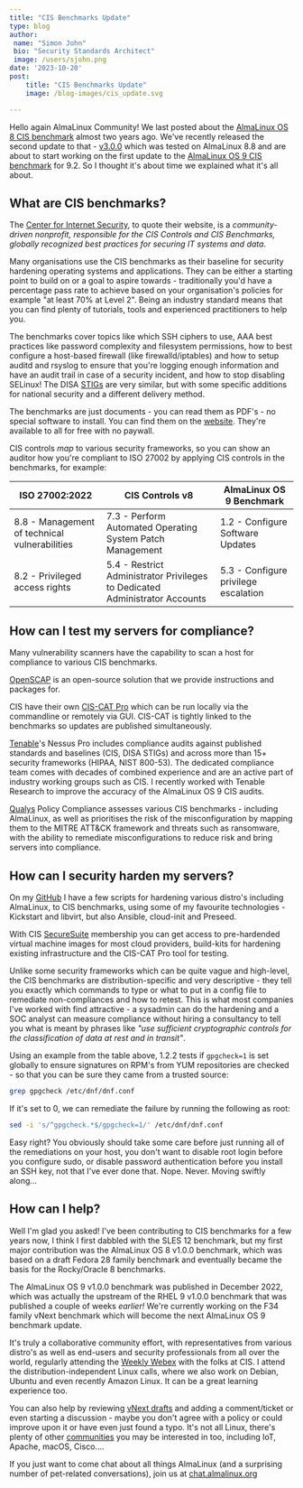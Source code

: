 ```yaml
---
title: "CIS Benchmarks Update"
type: blog
author:
 name: "Simon John"
 bio: "Security Standards Architect"
 image: /users/sjohn.png
date: '2023-10-20'
post:
    title: "CIS Benchmarks Update"
    image: /blog-images/cis_update.svg

---
```


Hello again AlmaLinux Community! We last posted about the [AlmaLinux OS 8 CIS benchmark](/blog/official-cis-benchmark-for-almalinux-and-openscap-guide-now-published/) almost two years ago. We've recently released the second update to that - [v3.0.0](https://workbench.cisecurity.org/benchmarks/15287) which was tested on AlmaLinux 8.8 and are about to start working on the first update to the [AlmaLinux OS 9 CIS benchmark](https://www.cisecurity.org/benchmark/almalinuxos_linux) for 9.2. So I thought it's about time we explained what it's all about.

## What are CIS benchmarks?

The [Center for Internet Security](https://www.cisecurity.org/), to quote their website, is a *community-driven nonprofit, responsible for the CIS Controls and CIS Benchmarks, globally recognized best practices for securing IT systems and data*.

Many organisations use the CIS benchmarks as their baseline for security hardening operating systems and applications. They can be either a starting point to build on or a goal to aspire towards - traditionally you'd have a percentage pass rate to achieve based on your organisation's policies for example "at least 70% at Level 2". Being an industry standard means that you can find plenty of tutorials, tools and experienced practitioners to help you.

The benchmarks cover topics like which SSH ciphers to use, AAA best practices like password complexity and filesystem permissions, how to best configure a host-based firewall (like firewalld/iptables) and how to setup auditd and rsyslog to ensure that you're logging enough information and have an audit trail in case of a security incident, and how to stop disabling SELinux! The DISA [STIGs](https://public.cyber.mil/stigs/) are very similar, but with some specific additions for national security and a different delivery method.

The benchmarks are just documents - you can read them as PDF's - no special software to install. You can find them on the [website](https://www.cisecurity.org/benchmark/almalinuxos_linux). They're available to all for free with no paywall.

CIS controls *map* to various security frameworks, so you can show an auditor how you're compliant to ISO 27002 by applying CIS controls in the  benchmarks, for example:

| **ISO 27002:2022**                            | **CIS Controls v8**                                                         | **AlmaLinux OS 9 Benchmark**         |
|-----------------------------------------------|-----------------------------------------------------------------------------|--------------------------------------|
| 8.8 - Management of technical vulnerabilities | 7.3 - Perform Automated Operating System Patch Management                   | 1.2 - Configure Software Updates     |
| 8.2 - Privileged access rights                | 5.4 - Restrict Administrator Privileges to Dedicated Administrator Accounts | 5.3 - Configure privilege escalation |

## How can I test my servers for compliance?

Many vulnerability scanners have the capability to scan a host for compliance to various CIS benchmarks.

[OpenSCAP](https://wiki.almalinux.org/documentation/openscap-guide.html) is an open-source solution that we provide instructions and packages for.

CIS have their own [CIS-CAT Pro](https://www.cisecurity.org/cybersecurity-tools/cis-cat-pro) which can be run locally via the commandline or remotely via GUI. CIS-CAT is tightly linked to the benchmarks so updates are published simultaneously.

[Tenable](https://www.cisecurity.org/partner/tenable)'s Nessus Pro includes compliance audits against published standards and baselines (CIS, DISA STIGs) and across more than 15+ security frameworks (HIPAA, NIST 800-53). The dedicated compliance team comes with decades of combined experience and are an active part of industry working groups such as CIS. I recently worked with Tenable Research to improve the accuracy of the AlmaLinux OS 9 CIS audits.

[Qualys](https://www.cisecurity.org/partner/qualys) Policy Compliance assesses various CIS benchmarks - including AlmaLinux, as well as prioritises the risk of the misconfiguration by mapping them to the MITRE ATT&CK framework and threats such as ransomware, with the ability to remediate misconfigurations to reduce risk and bring servers into compliance.

## How can I security harden my servers?

On my [GitHub](https://github.com/sej7278/virt-installs) I have a few scripts for hardening various distro's including AlmaLinux, to CIS benchmarks, using some of my favourite technologies - Kickstart and libvirt, but also Ansible, cloud-init and Preseed.

With CIS [SecureSuite](https://www.cisecurity.org/cis-hardened-images) membership you can get access to pre-hardended virtual machine images for most cloud providers, build-kits for hardening existing infrastructure and the CIS-CAT Pro tool for testing.

Unlike some security frameworks which can be quite vague and high-level, the CIS benchmarks are distribution-specific and very descriptive - they tell you exactly which commands to type or what to put in a config file to remediate non-compliances and how to retest. This is what most companies I've worked with find attractive - a sysadmin can do the hardening and a SOC analyst can measure compliance without hiring a consultancy to tell you what is meant by phrases like *"use sufficient cryptographic controls for the classification of data at rest and in transit"*.

Using an example from the table above, 1.2.2 tests if `gpgcheck=1` is set globally to ensure signatures on RPM's from YUM repositories are checked - so that you can be sure they came from a trusted source:

```bash
grep gpgcheck /etc/dnf/dnf.conf
```

If it's set to 0, we can remediate the failure by running the following as root:

```bash
sed -i 's/^gpgcheck.*$/gpgcheck=1/' /etc/dnf/dnf.conf
```

Easy right? You obviously should take some care before just running all of the remediations on your host, you don't want to disable root login before you configure sudo, or disable password authentication before you install an SSH key, not that I've ever done that. Nope. Never. Moving swiftly along...

## How can I help?

Well I'm glad you asked! I've been contributing to CIS benchmarks for a few years now, I think I first dabbled with the SLES 12 benchmark, but my first major contribution was the AlmaLinux OS 8 v1.0.0 benchmark, which was based on a draft Fedora 28 family benchmark and eventually became the basis for the Rocky/Oracle 8 benchmarks.

The AlmaLinux OS 9 v1.0.0 benchmark was published in December 2022, which was actually the upstream of the RHEL 9 v1.0.0 benchmark that was published a couple of weeks *earlier!* We're currently working on the F34 family vNext benchmark which will become the next AlmaLinux OS 9 benchmark update.

It's truly a collaborative community effort, with representatives from various distro's as well as end-users and security professionals from all over the world, regularly attending the [Weekly Webex](https://workbench.cisecurity.org/communities/1) with the folks at CIS. I attend the distribution-independent Linux calls, where we also work on Debian, Ubuntu and even recently Amazon Linux. It can be a great learning experience too.

You can also help by reviewing [vNext drafts](https://workbench.cisecurity.org/benchmarks/10093) and adding a comment/ticket or even starting a discussion - maybe you don't agree with a policy or could improve upon it or have even just found a typo. It's not all Linux, there's plenty of other [communities](https://workbench.cisecurity.org/communities/public) you may be interested in too, including IoT, Apache, macOS, Cisco....

If you just want to come chat about all things AlmaLinux (and a surprising number of pet-related conversations), join us at [chat.almalinux.org](https://chat.almalinux.org)
